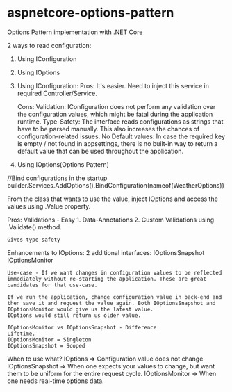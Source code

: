 # aspnetcore-options-pattern
Options Pattern implementation with .NET Core

2 ways to read configuration:
1. Using IConfiguration
2. Using IOptions

1. Using IConfiguration:
	Pros:
		It's easier. Need to inject this service in required Controller/Service.
	
	Cons:
		Validation: IConfiguration does not perform any validation over the configuration values, which might be fatal during the application runtime.
		Type-Safety: The interface reads configurations as strings that have to be parsed manually. This also increases the chances of configuration-related issues.
		No Default values: In case the required key is empty / not found in appsettings, there is no built-in way to return a default value that can be used throughout the application.
		
2. Using IOptions(Options Pattern)

//Bind configurations in the startup
builder.Services.AddOptions<WeatherOptions>().BindConfiguration(nameof(WeatherOptions))

From the class that wants to use the value, inject IOptions<Type> and access the values using .Value property.

Pros:
	Validations - Easy
		1. Data-Annotations
		2. Custom Validations using .Validate() method.
		
	Gives type-safety
	
Enhancements to IOptions:
	2 additional interfaces:
		IOptionsSnapshot
		IOptionsMonitor
		
	Use-case - If we want changes in configuration values to be reflected immediately without re-starting the application. These are great candidates for that use-case.
	
	If we run the application, change configuration value in back-end and then save it and request the value again. Both IOptionsSnapshot and IOptionsMonitor would give us the latest value.
	IOptions would still return us older value.
	
	IOptionsMonitor vs IOptionsSnapshot - Difference
	Lifetime.
	IOptionsMonitor = Singleton
	IOptionsSnapshot = Scoped
	
When to use what?
	IOptions => Configuration value does not change
	IOptionsSnapshot => When one expects your values to change, but want them to be uniform for the entire request cycle.
	IOptionsMonitor => When one needs real-time options data.


	
	